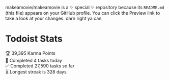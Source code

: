 makeamovie/makeamovie is a ✨ special ✨ repository because its `README.md` (this file) appears on your GitHub profile.
You can click the Preview link to take a look at your changes. darn right ya can

# Todoist Stats

<!-- TODO-IST:START -->
🏆  39,395 Karma Points           
🌸  Completed 4 tasks today           
✅  Completed 27,590 tasks so far           
⏳  Longest streak is 328 days
<!-- TODO-IST:END -->